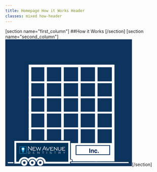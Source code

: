 ```yaml
---
title: Homepage How it Works Header
classes: mixed how-header
---
```

[section name="first_column"]
##How it Works
[/section]
[section name="second_column"]![New Avenue Dentistry](../../images/icon/trailer_stacked.png)[/section]

